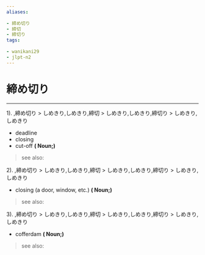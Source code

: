 ```yaml
---
aliases:
    
- 締め切り
- 締切
- 締切り
tags:
    
- wanikani29
- jlpt-n2
---
```


# 締め切り
---
1).
,締め切り > しめきり,しめきり,締切 > しめきり,しめきり,締切り > しめきり,しめきり

- deadline
- closing
- cut-off
**( Noun;)**
> see also: 
            
2).
,締め切り > しめきり,しめきり,締切 > しめきり,しめきり,締切り > しめきり,しめきり

- closing (a door, window, etc.)
**( Noun;)**
> see also: 
            
3).
,締め切り > しめきり,しめきり,締切 > しめきり,しめきり,締切り > しめきり,しめきり

- cofferdam
**( Noun;)**
> see also: 
            